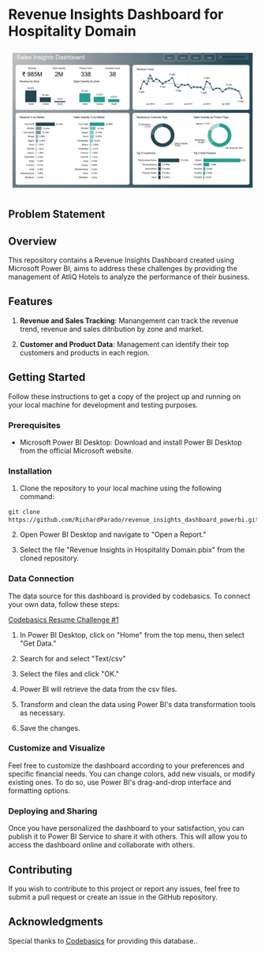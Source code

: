 # Revenue Insights Dashboard for Hospitality Domain

![Revenue Insights in Hospitality Domain](https://github.com/RichardParado/personal_website/blob/main/assets/images/Sales%20Insights%20Dashboard%20-%20Thumbnail.png)

## Problem Statement



## Overview

This repository contains a Revenue Insights Dashboard created using Microsoft Power BI, aims to address these challenges by providing the management of AtliQ Hotels to analyze the performance of their business.

## Features

1. **Revenue and Sales Tracking**: Manangement can track the revenue trend, revenue and sales ditribution by zone and market.

2. **Customer and Product Data**: Management can identify their top customers and products in each region.

## Getting Started

Follow these instructions to get a copy of the project up and running on your local machine for development and testing purposes.

### Prerequisites

- Microsoft Power BI Desktop: Download and install Power BI Desktop from the official Microsoft website.

### Installation

1. Clone the repository to your local machine using the following command:

```
git clone https://github.com/RichardParado/revenue_insights_dashboard_powerbi.git
```

2. Open Power BI Desktop and navigate to "Open a Report."

3. Select the file "Revenue Insights in Hospitality Domain.pbix" from the cloned repository.

### Data Connection

The data source for this dashboard is provided by codebasics. To connect your own data, follow these steps:

[Codebasics Resume Challenge #1]()


1. In Power BI Desktop, click on "Home" from the top menu, then select "Get Data."

2. Search for and select "Text/csv"

3. Select the files and click "OK."

4. Power BI will retrieve the data from the csv files.

5. Transform and clean the data using Power BI's data transformation tools as necessary.

6. Save the changes.

### Customize and Visualize

Feel free to customize the dashboard according to your preferences and specific financial needs. You can change colors, add new visuals, or modify existing ones. To do so, use Power BI's drag-and-drop interface and formatting options.

### Deploying and Sharing

Once you have personalized the dashboard to your satisfaction, you can publish it to Power BI Service to share it with others. This will allow you to access the dashboard online and collaborate with others.

## Contributing

If you wish to contribute to this project or report any issues, feel free to submit a pull request or create an issue in the GitHub repository.


## Acknowledgments

Special thanks to [Codebasics](https://codebasics.io/) for providing this database..


